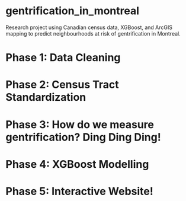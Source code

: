 # gentrification_in_montreal
Research project using Canadian census data, XGBoost, and ArcGIS mapping to predict neighbourhoods at risk of gentrification in Montreal. 


# Phase 1: Data Cleaning

# Phase 2: Census Tract Standardization

# Phase 3: How do we measure gentrification? Ding Ding Ding!

# Phase 4: XGBoost Modelling

# Phase 5: Interactive Website! 
